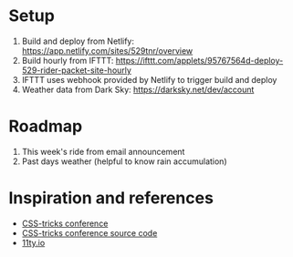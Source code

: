 # Setup
1. Build and deploy from Netlify: https://app.netlify.com/sites/529tnr/overview
2. Build hourly from IFTTT: https://ifttt.com/applets/95767564d-deploy-529-rider-packet-site-hourly
3. IFTTT uses webhook provided by Netlify to trigger build and deploy
4. Weather data from Dark Sky: https://darksky.net/dev/account

# Roadmap
1. This week's ride from email announcement
2. Past days weather (helpful to know rain accumulation)

# Inspiration and references
- [CSS-tricks conference](https://github.com/CSS-Tricks/conferences)
- [CSS-tricks conference source code](https://github.com/CSS-Tricks/conferences)
- [11ty.io](https://www.11ty.io/)
